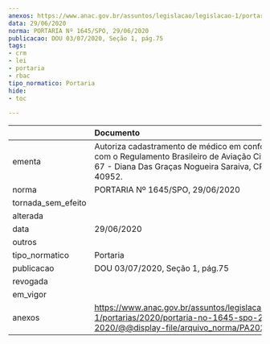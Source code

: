 ```yaml
---
anexos: https://www.anac.gov.br/assuntos/legislacao/legislacao-1/portarias/2020/portaria-no-1645-spo-29-06-2020/@@display-file/arquivo_norma/PA2020-1645.pdf
data: 29/06/2020
norma: PORTARIA Nº 1645/SPO, 29/06/2020
publicacao: DOU 03/07/2020, Seção 1, pág.75
tags:
- crm
- lei
- portaria
- rbac
tipo_normatico: Portaria
hide: 
- toc 
 
---
```


|                    | Documento                                                                                                                                                      |
|:-------------------|:---------------------------------------------------------------------------------------------------------------------------------------------------------------|
| ementa             | Autoriza cadastramento de médico em conformidade com o Regulamento Brasileiro de Aviação Civil - RBAC nº 67 - Diana Das Graças Nogueira Saraiva, CRM/MG 40952. |
| norma              | PORTARIA Nº 1645/SPO, 29/06/2020                                                                                                                               |
| tornada_sem_efeito |                                                                                                                                                                |
| alterada           |                                                                                                                                                                |
| data               | 29/06/2020                                                                                                                                                     |
| outros             |                                                                                                                                                                |
| tipo_normatico     | Portaria                                                                                                                                                       |
| publicacao         | DOU 03/07/2020, Seção 1, pág.75                                                                                                                                |
| revogada           |                                                                                                                                                                |
| em_vigor           |                                                                                                                                                                |
| anexos             | https://www.anac.gov.br/assuntos/legislacao/legislacao-1/portarias/2020/portaria-no-1645-spo-29-06-2020/@@display-file/arquivo_norma/PA2020-1645.pdf           |